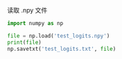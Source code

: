 
读取 .npy 文件  

```python 
import numpy as np 

file = np.load('test_logits.npy') 
print(file) 
np.savetxt('test_logits.txt', file)  
```
